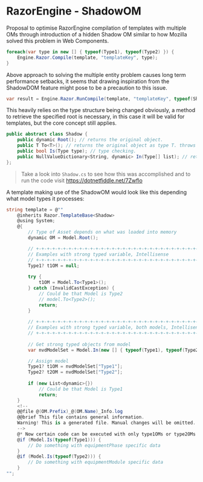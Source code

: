 # RazorEngine - ShadowOM
Proposal to optimise RazorEngine compilation of templates with multiple OMs
through introduction of a hidden Shadow OM similar to how Mozilla solved this problem in Web Components.
```csharp
foreach(var type in new [] { typeof(Type1), typeof(Type2) }) {
    Engine.Razor.Compile(template, "templateKey", type);
}
```
Above approach to solving the multiple entity problem causes long term performance setbacks,
it seems that drawing inspiration from the ShadowDOM feature might pose to be a precaution to this issue.
```csharp
var result = Engine.Razor.RunCompile(template, "templateKey", typeof(Shadow), type1OM);
```
This heavily relies on the type structure being changed obviously, a method to retrieve the specified root is necessary,
in this case it will be valid for templates, but the core concept still applies. 

```csharp
public abstract class Shadow {
    public dynamic Root(); // returns the original object.
    public T To<T>(); // returns the original object as type T. throws InvalidCastException
    public bool Is(Type type); // type checking.
    public NullValueDictionary<String, dynamic> In(Type[] list); // returns collection with matching type.
};
```

>Take a look into <code>Shadow.cs</code> to see how this was accomplished and to run the code visit https://dotnetfiddle.net/7Zwflo

A template making use of the ShadowOM
would look like this depending what model types it processes:
```csharp
string template = @""
    @inherits Razor.TemplateBase<Shadow>
    @using System;
    @{
        // Type of Asset depends on what was loaded into memory
        dynamic OM = Model.Root();

        // +-+-+-+-+-+-+-+-+-+-+-+-+-+-+-+-+-+-+-+-+-+-+-+-+-+-+-+-+-+-+-+-+-+-+-+-+-+-+-+-+-+-+-+-+-+-+-+-+-+
		// Examples with strong typed variable, Intellisense
		// +-+-+-+-+-+-+-+-+-+-+-+-+-+-+-+-+-+-+-+-+-+-+-+-+-+-+-+-+-+-+-+-+-+-+-+-+-+-+-+-+-+-+-+-+-+-+-+-+-+
		Type1? t1OM = null;
		
		try {
			t1OM = Model.To<Type1>();
		} catch (InvalidCastException) {
			// Could be that Model is Type2
			// model.To<Type2>();
			return;
		}
		
		// +-+-+-+-+-+-+-+-+-+-+-+-+-+-+-+-+-+-+-+-+-+-+-+-+-+-+-+-+-+-+-+-+-+-+-+-+-+-+-+-+-+-+-+-+-+-+-+-+-+
		// Examples with strong typed variable, both models, Intellisense
		// +-+-+-+-+-+-+-+-+-+-+-+-+-+-+-+-+-+-+-+-+-+-+-+-+-+-+-+-+-+-+-+-+-+-+-+-+-+-+-+-+-+-+-+-+-+-+-+-+-+
		
		// Get strong typed objects from model
		var nvdModelSet = Model.In(new [] { typeof(Type1), typeof(Type2) });

		// Assign model
		Type1? t1OM = nvdModelSet["Type1"];
		Type2? t2OM = nvdModelSet["Type2"];
		
		if (new List<dynamic>{})
			// Could be that Model is Type1
			return;
    }
    <!--
    @@file @(OM.Prefix)_@(OM.Name)_Info.log
    @@brief This file contains general information.
    Warning! This is a generated file. Manual changes will be omitted.
    -->
    @* Now certain code can be executed with only type1OMs or type2OMs *@
    @if (Model.Is(typeof(Type1))) {
        // Do something with equipmentPhase specific data
    }
    @if (Model.Is(typeof(Type2))) {
        // Do something with equipmentModule specific data
    }
"";
```
